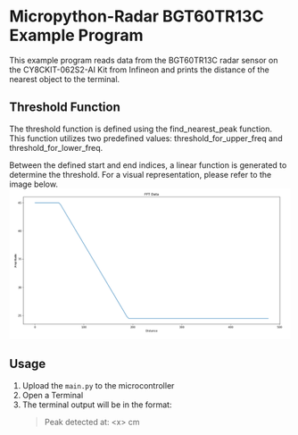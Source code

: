 # Micropython-Radar BGT60TR13C Example Program
This example program reads data from the BGT60TR13C radar sensor on the CY8CKIT-062S2-AI Kit from Infineon and prints the distance of the nearest object to the terminal.

## Threshold Function
The threshold function is defined using the find_nearest_peak function.  
This function utilizes two predefined values: threshold_for_upper_freq and threshold_for_lower_freq. 

Between the defined start and end indices, a linear function is generated to determine the threshold. For a visual representation, please refer to the image below.
![Threshold Function](Threshold_function.png)

## Usage
1) Upload the ```main.py``` to the microcontroller
2) Open a Terminal
3) The terminal output will be in the format: 
    >Peak detected at: \<x> cm